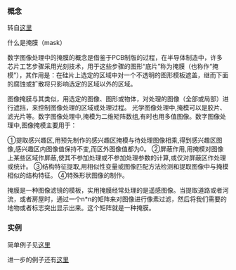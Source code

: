 ### 概念

转自[这里](http://blog.csdn.net/jinxiaonian11/article/details/53467437)

什么是掩膜（mask）

数字图像处理中的掩膜的概念是借鉴于PCB制版的过程，在半导体制造中，许多芯片工艺步骤采用光刻技术，用于这些步骤的图形“底片”称为掩膜（也称作“掩模”），其作用是：在硅片上选定的区域中对一个不透明的图形模板遮盖，继而下面的腐蚀或扩散将只影响选定的区域以外的区域。

图像掩膜与其类似，用选定的图像、图形或物体，对处理的图像（全部或局部）进行遮挡，来控制图像处理的区域或处理过程。
光学图像处理中,掩模可以是胶片、滤光片等。数字图像处理中,掩模为二维矩阵数组,有时也用多值图像。数字图像处理中,图像掩模主要用于：

①提取感兴趣区,用预先制作的感兴趣区掩模与待处理图像相乘,得到感兴趣区图像,感兴趣区内图像值保持不变,而区外图像值都为0。
②屏蔽作用,用掩模对图像上某些区域作屏蔽,使其不参加处理或不参加处理参数的计算,或仅对屏蔽区作处理或统计。
③结构特征提取,用相似性变量或图像匹配方法检测和提取图像中与掩模相似的结构特征。
④特殊形状图像的制作。

掩膜是一种图像滤镜的模板，实用掩膜经常处理的是遥感图像。当提取道路或者河流，或者房屋时，通过一个n*n的矩阵来对图像进行像素过滤，然后将我们需要的地物或者标志突出显示出来。这个矩阵就是一种掩膜。

### 实例

简单例子见[这里](http://www.cnblogs.com/skyfsm/p/6894685.html)

进一步的例子还有[这里](https://github.com/bbfamily/prisma_abu)
